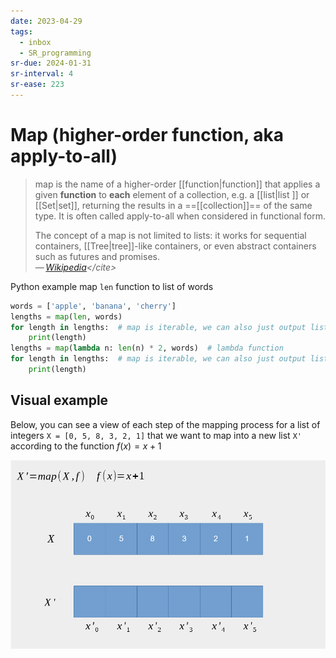 ```yaml
---
date: 2023-04-29
tags:
  - inbox
  - SR_programming
sr-due: 2024-01-31
sr-interval: 4
sr-ease: 223
---
```


# Map (higher-order function, aka apply-to-all)

> map is the name of a higher-order [[function|function]] that applies a given
> **function** to **each** element of a collection, e.g. a [[list|list ]] or
> [[Set|set]], returning the results in a ==[[collection]]== of the
> same type. It is often called apply-to-all when considered in functional form.
>
> The concept of a map is not limited to lists: it works for sequential
> containers, [[Tree|tree]]-like containers, or even abstract containers such as
> futures and promises.\
> — <cite>[Wikipedia](https://en.wikipedia.org/wiki/Map_\(higher-order_function\))</cite>

Python example map `len` function to list of words

```python
words = ['apple', 'banana', 'cherry']
lengths = map(len, words)
for length in lengths:  # map is iterable, we can also just output list
    print(length)
lengths = map(lambda n: len(n) * 2, words)  # lambda function
for length in lengths:  # map is iterable, we can also just output list
    print(length)
```

## Visual example

Below, you can see a view of each step of the mapping process for a list of
integers `X = [0, 5, 8, 3, 2, 1]` that we want to map into a new list `X'`
according to the function $f(x) = x + 1$

![Map function visual example](img/map_function_visual_example.gif)
